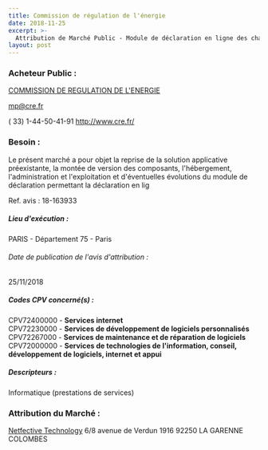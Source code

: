 ```yaml
---
title: Commission de régulation de l'énergie
date: 2018-11-25
excerpt: >-
  Attribution de Marché Public - Module de déclaration en ligne des charges de service public
layout: post
---
```


### Acheteur Public : 
<a href="/acheteur-32/siren-110000106"> COMMISSION DE REGULATION DE L'ENERGIE</a><br/>



mp@cre.fr

( 33) 1-44-50-41-91
http://www.cre.fr/
### Besoin :

Le présent marché a pour objet la reprise de la solution applicative préexistante, la montée de version des composants, l'hébergement, l'administration et l'exploitation et d'éventuelles évolutions du module de déclaration permettant la déclaration en lig

Ref. avis : 18-163933


##### Lieu d'exécution :

PARIS - Département 75 - Paris

###### Date de publication de l'avis d'attribution : 
25/11/2018

##### Codes CPV concerné(s) :
CPV72400000 - **Services internet** <br/>
CPV72230000 - **Services de développement de logiciels personnalisés** <br/>
CPV72267000 - **Services de maintenance et de réparation de logiciels** <br/>
CPV72000000 - **Services de technologies de l'information, conseil, développement de logiciels, internet et appui** <br/>

##### Descripteurs :
Informatique (prestations de services) <br/>

### Attribution du Marché :
<a href="/entreprise-261/siren-431802511"> Netfective Technology</a>    6/8 avenue de Verdun 1916 92250 LA GARENNE COLOMBES <br/>
